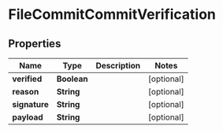 

# FileCommitCommitVerification


## Properties

| Name | Type | Description | Notes |
|------------ | ------------- | ------------- | -------------|
|**verified** | **Boolean** |  |  [optional] |
|**reason** | **String** |  |  [optional] |
|**signature** | **String** |  |  [optional] |
|**payload** | **String** |  |  [optional] |



